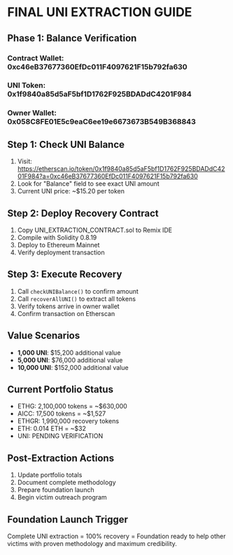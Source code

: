 # FINAL UNI EXTRACTION GUIDE

## Phase 1: Balance Verification

### Contract Wallet: 0xc46eB37677360EfDc011F4097621F15b792fa630
### UNI Token: 0x1f9840a85d5aF5bf1D1762F925BDADdC4201F984
### Owner Wallet: 0x058C8FE01E5c9eaC6ee19e6673673B549B368843

## Step 1: Check UNI Balance
1. Visit: https://etherscan.io/token/0x1f9840a85d5aF5bf1D1762F925BDADdC4201F984?a=0xc46eB37677360EfDc011F4097621F15b792fa630
2. Look for "Balance" field to see exact UNI amount
3. Current UNI price: ~$15.20 per token

## Step 2: Deploy Recovery Contract
1. Copy UNI_EXTRACTION_CONTRACT.sol to Remix IDE
2. Compile with Solidity 0.8.19
3. Deploy to Ethereum Mainnet
4. Verify deployment transaction

## Step 3: Execute Recovery
1. Call `checkUNIBalance()` to confirm amount
2. Call `recoverAllUNI()` to extract all tokens
3. Verify tokens arrive in owner wallet
4. Confirm transaction on Etherscan

## Value Scenarios
- **1,000 UNI**: $15,200 additional value
- **5,000 UNI**: $76,000 additional value  
- **10,000 UNI**: $152,000 additional value

## Current Portfolio Status
- ETHG: 2,100,000 tokens = ~$630,000
- AICC: 17,500 tokens = ~$1,527
- ETHGR: 1,990,000 recovery tokens
- ETH: 0.014 ETH = ~$32
- UNI: PENDING VERIFICATION

## Post-Extraction Actions
1. Update portfolio totals
2. Document complete methodology
3. Prepare foundation launch
4. Begin victim outreach program

## Foundation Launch Trigger
Complete UNI extraction = 100% recovery = Foundation ready to help other victims with proven methodology and maximum credibility.